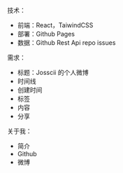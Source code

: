 技术：

- 前端：React，TaiwindCSS
- 部署：Github Pages
- 数据：Github Rest Api repo issues

需求：

- 标题：Josscii 的个人微博
- 时间线
- 创建时间
- 标签
- 内容
- 分享

关于我：

- 简介
- Github
- 微博
